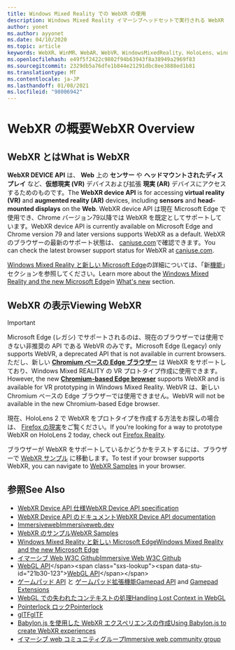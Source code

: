 ```yaml
---
title: Windows Mixed Reality での WebXR の使用
description: Windows Mixed Reality イマーシブヘッドセットで実行される WebXR アプリケーションの使用と開発の基本について説明します。
author: yonet
ms.author: ayyonet
ms.date: 04/10/2020
ms.topic: article
keywords: WebXR、WinMR、WebAR、WebVR、WindowsMixedReality、HoloLens、windows mixed reality、web vr、web xr、web mr、web ar、360、360 video、360ビデオ、360 photo、360 photos、360コンテンツ、イマーシブ web、immersiveweb、IW
ms.openlocfilehash: e49f5f2422c9802f94b63943f8a38949a2969f83
ms.sourcegitcommit: 2329db5a76dfe1b844e21291dbc8ee3888ed1b81
ms.translationtype: MT
ms.contentlocale: ja-JP
ms.lasthandoff: 01/08/2021
ms.locfileid: "98006942"
---
```

# <a name="webxr-overview"></a><span data-ttu-id="21b30-104">WebXR の概要</span><span class="sxs-lookup"><span data-stu-id="21b30-104">WebXR Overview</span></span>

## <a name="what-is-webxr"></a><span data-ttu-id="21b30-105">WebXR とは</span><span class="sxs-lookup"><span data-stu-id="21b30-105">What is WebXR</span></span>

<span data-ttu-id="21b30-106">**WebXR DEVICE API** は、 **Web** 上の **センサー** や **ヘッドマウントされたディスプレイ** など、**仮想現実 (VR)** デバイスおよび拡張 **現実 (AR)** デバイスにアクセスするためのものです。</span><span class="sxs-lookup"><span data-stu-id="21b30-106">The **WebXR device API** is for accessing **virtual reality (VR)** and **augmented reality (AR)** devices, including **sensors** and **head-mounted displays** on the **Web**.</span></span> <span data-ttu-id="21b30-107">WebXR device API は現在 Microsoft Edge で使用でき、Chrome バージョン79以降では WebXR を既定としてサポートしています。</span><span class="sxs-lookup"><span data-stu-id="21b30-107">WebXR device API is currently available on Microsoft Edge and Chrome version 79 and later versions supports WebXR as a default.</span></span> <span data-ttu-id="21b30-108">WebXR のブラウザーの最新のサポート状態は、 [caniuse.com](https://caniuse.com/#search=webxr)で確認できます。</span><span class="sxs-lookup"><span data-stu-id="21b30-108">You can check the latest browser support status for WebXR at [caniuse.com](https://caniuse.com/#search=webxr).</span></span>

<span data-ttu-id="21b30-109">[Windows Mixed Reality と新しい Microsoft Edge](https://docs.microsoft.com/windows/mixed-reality/new-microsoft-edge#introducing-the-new-microsoft-edge)の詳細については、「新[機能](https://docs.microsoft.com/windows/mixed-reality/mrtk-porting-guide)」セクションを参照してください。</span><span class="sxs-lookup"><span data-stu-id="21b30-109">Learn more about the [Windows Mixed Reality and the new Microsoft Edge](https://docs.microsoft.com/windows/mixed-reality/new-microsoft-edge#introducing-the-new-microsoft-edge)in [What's new](https://docs.microsoft.com/windows/mixed-reality/mrtk-porting-guide) section.</span></span>

## <a name="viewing-webxr"></a><span data-ttu-id="21b30-110">WebXR の表示</span><span class="sxs-lookup"><span data-stu-id="21b30-110">Viewing WebXR</span></span>

> [!IMPORTANT]
> <span data-ttu-id="21b30-111">Microsoft Edge (レガシ) でサポートされるのは、現在のブラウザーでは使用できない非推奨の API である WebVR のみです。</span><span class="sxs-lookup"><span data-stu-id="21b30-111">Microsoft Edge (Legacy) only supports WebVR, a deprecated API that is not available in current browsers.</span></span> <span data-ttu-id="21b30-112">ただし、新しい **[Chromium ベースの Edge ブラウザー](../../whats-new/new-microsoft-edge.md)** は WebXR をサポートしており、Windows Mixed REALITY の VR プロトタイプ作成に使用できます。</span><span class="sxs-lookup"><span data-stu-id="21b30-112">However, the new **[Chromium-based Edge browser](../../whats-new/new-microsoft-edge.md)** supports WebXR and is available for VR prototyping in Windows Mixed Reality.</span></span> <span data-ttu-id="21b30-113">WebVR は、新しい Chromium ベースの Edge ブラウザーでは使用できません。</span><span class="sxs-lookup"><span data-stu-id="21b30-113">WebVR will not be available in the new Chromium-based Edge browser.</span></span>
> 
> <span data-ttu-id="21b30-114">現在、HoloLens 2 で WebXR をプロトタイプを作成する方法をお探しの場合は、 [Firefox の現実](https://mixedreality.mozilla.org/firefox-reality/)をご覧ください。</span><span class="sxs-lookup"><span data-stu-id="21b30-114">If you're looking for a way to prototype WebXR on HoloLens 2 today, check out [Firefox Reality](https://mixedreality.mozilla.org/firefox-reality/).</span></span>

<span data-ttu-id="21b30-115">ブラウザーが WebXR をサポートしているかどうかをテストするには、ブラウザーで [WebXR サンプル](https://immersive-web.github.io/webxr-samples/) に移動します。</span><span class="sxs-lookup"><span data-stu-id="21b30-115">To test if your browser supports WebXR, you can navigate to [WebXR Samples](https://immersive-web.github.io/webxr-samples/) in your browser.</span></span>

## <a name="see-also"></a><span data-ttu-id="21b30-116">参照</span><span class="sxs-lookup"><span data-stu-id="21b30-116">See Also</span></span>

* [<span data-ttu-id="21b30-117">WebXR Device API 仕様</span><span class="sxs-lookup"><span data-stu-id="21b30-117">WebXR Device API specification</span></span>](https://immersive-web.github.io/webxr/)
* [<span data-ttu-id="21b30-118">WebXR Device API のドキュメント</span><span class="sxs-lookup"><span data-stu-id="21b30-118">WebXR Device API documentation</span></span>](https://developer.mozilla.org/en-US/docs/Web/API/WebXR_Device_API)
* [<span data-ttu-id="21b30-119">Immersiveweb</span><span class="sxs-lookup"><span data-stu-id="21b30-119">Immersiveweb.dev</span></span>](https://immersiveweb.dev/)
* [<span data-ttu-id="21b30-120">WebXR のサンプル</span><span class="sxs-lookup"><span data-stu-id="21b30-120">WebXR Samples</span></span>](https://immersive-web.github.io/webxr-samples/)
* [<span data-ttu-id="21b30-121">Windows Mixed Reality と新しい Microsoft Edge</span><span class="sxs-lookup"><span data-stu-id="21b30-121">Windows Mixed Reality and the new Microsoft Edge</span></span>](https://docs.microsoft.com/windows/mixed-reality/new-microsoft-edge#introducing-the-new-microsoft-edge)
* [<span data-ttu-id="21b30-122">イマーシブ Web W3C Github</span><span class="sxs-lookup"><span data-stu-id="21b30-122">Immersive Web W3C Github</span></span>](https://github.com/immersive-web)
* <span data-ttu-id="21b30-123">[WebGL API](https://msdn.microsoft.com/library/bg182648(v=vs.85).aspx)</span><span class="sxs-lookup"><span data-stu-id="21b30-123">[WebGL API](https://msdn.microsoft.com/library/bg182648(v=vs.85).aspx)</span></span>
* <span data-ttu-id="21b30-124">[ゲームパッド API](https://msdn.microsoft.com/library/dn743630(v=vs.85).aspx) と [ゲームパッド拡張機能](https://w3c.github.io/gamepad/extensions.html)</span><span class="sxs-lookup"><span data-stu-id="21b30-124">[Gamepad API](https://msdn.microsoft.com/library/dn743630(v=vs.85).aspx) and [Gamepad Extensions](https://w3c.github.io/gamepad/extensions.html)</span></span>
* [<span data-ttu-id="21b30-125">WebGL での失われたコンテキストの処理</span><span class="sxs-lookup"><span data-stu-id="21b30-125">Handling Lost Context in WebGL</span></span>](https://www.khronos.org/webgl/wiki/HandlingContextLost)
* [<span data-ttu-id="21b30-126">Pointerlock ロック</span><span class="sxs-lookup"><span data-stu-id="21b30-126">Pointerlock</span></span>](https://www.w3.org/TR/pointerlock/)
* [<span data-ttu-id="21b30-127">glTF</span><span class="sxs-lookup"><span data-stu-id="21b30-127">glTF</span></span>](https://www.khronos.org/gltf)
* [<span data-ttu-id="21b30-128">Babylon.js を使用した WebXR エクスペリエンスの作成</span><span class="sxs-lookup"><span data-stu-id="21b30-128">Using Babylon.js to create WebXR experiences</span></span>](https://doc.babylonjs.com/how_to/introduction_to_webxr)
* [<span data-ttu-id="21b30-129">イマーシブ web コミュニティグループ</span><span class="sxs-lookup"><span data-stu-id="21b30-129">Immersive web community group</span></span>](https://www.w3.org/community/immersive-web/)

